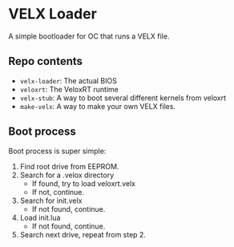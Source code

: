 # VELX Loader
A simple bootloader for OC that runs a VELX file.

## Repo contents
* `velx-loader`: The actual BIOS
* `veloxrt`: The VeloxRT runtime
* `velx-stub`: A way to boot several different kernels from veloxrt
* `make-velx`: A way to make your own VELX files.

## Boot process
Boot process is super simple:
1. Find root drive from EEPROM.
2. Search for a .velox directory
    * If found, try to load veloxrt.velx
    * If not, continue.
3. Search for init.velx
    * If not found, continue.
4. Load init.lua
    * If not found, continue.
5. Search next drive, repeat from step 2.
